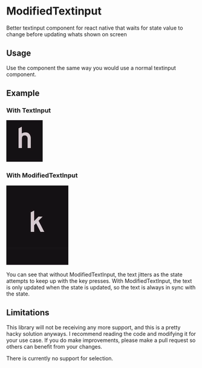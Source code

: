 # ModifiedTextinput

Better textinput component for react native that waits for state value to change before updating whats shown on screen

## Usage

Use the component the same way you would use a normal textinput component.

## Example

### With TextInput

![Alt Text](https://github.com/renishishere/Modified-Text-Input/blob/main/without.gif?raw=true)

### With ModifiedTextInput

![Alt Text](https://github.com/renishishere/Modified-Text-Input/blob/main/with.gif?raw=true)

You can see that without ModifiedTextInput, the text jitters as the state attempts to keep up with the key presses. With ModifiedTextInput, the text is only updated when the state is updated, so the text is always in sync with the state.

## Limitations

This library will not be receiving any more support, and this is a pretty hacky solution anyways. I recommend reading the code and modifying it for your use case. If you do make improvements, please make a pull request so others can benefit from your changes.

There is currently no support for selection.

